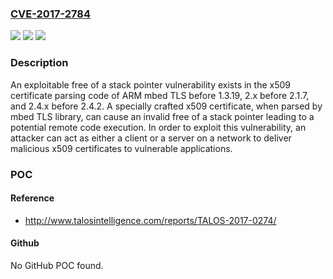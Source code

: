 ### [CVE-2017-2784](https://cve.mitre.org/cgi-bin/cvename.cgi?name=CVE-2017-2784)
![](https://img.shields.io/static/v1?label=Product&message=mbed%20TLS&color=blue)
![](https://img.shields.io/static/v1?label=Version&message=n%2Fa&color=blue)
![](https://img.shields.io/static/v1?label=Vulnerability&message=Stack%20pointer%20vulnerability&color=brighgreen)

### Description

An exploitable free of a stack pointer vulnerability exists in the x509 certificate parsing code of ARM mbed TLS before 1.3.19, 2.x before 2.1.7, and 2.4.x before 2.4.2. A specially crafted x509 certificate, when parsed by mbed TLS library, can cause an invalid free of a stack pointer leading to a potential remote code execution. In order to exploit this vulnerability, an attacker can act as either a client or a server on a network to deliver malicious x509 certificates to vulnerable applications.

### POC

#### Reference
- http://www.talosintelligence.com/reports/TALOS-2017-0274/

#### Github
No GitHub POC found.

